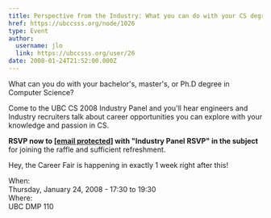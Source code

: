 ```yaml
---
title: Perspective from the Industry: What you can do with your CS degree 
href: https://ubccsss.org/node/1026
type: Event
author:
  username: jlo
  link: https://ubccsss.org/user/26
date: 2008-01-24T21:52:00.000Z
---
```


<div class="field field-name-body field-type-text-with-summary field-label-hidden"><div class="field-items"><div class="field-item even"><p>What can you do with your bachelor&apos;s, master&apos;s, or Ph.D degree in Computer Science?</p>
<p>Come to the UBC CS 2008 Industry Panel and you&apos;ll hear engineers and Industry recruiters talk about career opportunities you can explore with your knowledge and passion in CS.</p>
<p><b>RSVP now to <a href="/cdn-cgi/l/email-protection#afcbc6cec2c0c1cbccefccdc81dacdcc81ccce90dcdacdc5caccdb92e6c1cbdadcdbddd68fffcec1cac38ffdfcf9ff"><span class="__cf_email__" data-cfemail="81e5e8e0eceeefe5e2c1e2f2aff4e3e2afe2e0">[email&#xA0;protected]</span></a> with &quot;Industry Panel RSVP&quot; in the subject</b> for joining the raffle and sufficient refreshment.</p>
<p>Hey, the Career Fair is happening in exactly 1 week right after this!</p>
</div></div></div><div class="field field-name-field-dates field-type-datetime field-label-above"><div class="field-label">When:&#xA0;</div><div class="field-items"><div class="field-item even"><span class="date-display-single">Thursday, January 24, 2008 - <span class="date-display-range"><span class="date-display-start">17:30</span> to <span class="date-display-end">19:30</span></span></span></div></div></div><div class="field field-name-field-location field-type-text field-label-above"><div class="field-label">Where:&#xA0;</div><div class="field-items"><div class="field-item even">UBC DMP 110</div></div></div>    <footer>
          </footer>